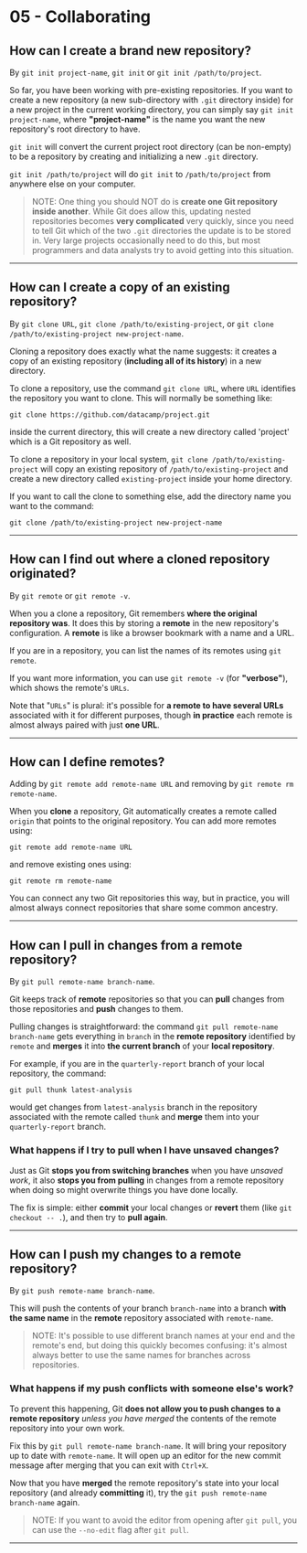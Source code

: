 # 05 - Collaborating

## How can I create a brand new repository?

By `git init project-name`, `git init` or `git init /path/to/project`.

So far, you have been working with pre-existing repositories. If you want to create a new repository (a new sub-directory with `.git` directory inside) for a new project in the current working directory, you can simply say `git init project-name`, where **"project-name"** is the name you want the new repository's root directory to have.

`git init` will convert the current project root directory (can be non-empty) to be a repository by creating and initializing a new `.git` directory.

`git init /path/to/project` will do `git init` to `/path/to/project` from anywhere else on your computer.

> NOTE: One thing you should NOT do is **create one Git repository inside another**. While Git does allow this, updating nested repositories becomes **very complicated** very quickly, since you need to tell Git which of the two `.git` directories the update is to be stored in. Very large projects occasionally need to do this, but most programmers and data analysts try to avoid getting into this situation.

---

## How can I create a copy of an existing repository?

By `git clone URL`, `git clone /path/to/existing-project`, or `git clone /path/to/existing-project new-project-name`.

Cloning a repository does exactly what the name suggests: it creates a copy of an existing repository (**including all of its history**) in a new directory.

To clone a repository, use the command `git clone URL`, where `URL` identifies the repository you want to clone. This will normally be something like:

```shell
git clone https://github.com/datacamp/project.git
```

inside the current directory, this will create a new directory called 'project' which is a Git repository as well.

To clone a repository in your local system, `git clone /path/to/existing-project` will copy an existing repository of `/path/to/existing-project` and create a new directory called `existing-project` inside your home directory.

If you want to call the clone to something else, add the directory name you want to the command:

```shell
git clone /path/to/existing-project new-project-name
```

---

## How can I find out where a cloned repository originated?

By `git remote` or `git remote -v`.

When you a clone a repository, Git remembers **where the original repository was**. It does this by storing a **remote** in the new repository's configuration. A **remote** is like a browser bookmark with a name and a URL.

If you are in a repository, you can list the names of its remotes using `git remote`.

If you want more information, you can use `git remote -v` (for **"verbose"**), which shows the remote's `URLs`.

Note that "`URLs`" is plural: it's possible for **a remote to have several URLs** associated with it for different purposes, though **in practice** each remote is almost always paired with just **one URL**.

---

## How can I define remotes?

Adding by `git remote add remote-name URL` and removing by `git remote rm remote-name`.

When you **clone** a repository, Git automatically creates a remote called `origin` that points to the original repository. You can add more remotes using:

```shell
git remote add remote-name URL
```

and remove existing ones using:

```shell
git remote rm remote-name
```

You can connect any two Git repositories this way, but in practice, you will almost always connect repositories that share some common ancestry.

---

## How can I pull in changes from a remote repository?

By `git pull remote-name branch-name`.

Git keeps track of **remote** repositories so that you can **pull** changes from those repositories and **push** changes to them.

Pulling changes is straightforward: the command `git pull remote-name branch-name` gets everything in `branch` in the **remote repository** identified by `remote` and **merges** it into **the current branch** of your **local repository**.

For example, if you are in the `quarterly-report` branch of your local repository, the command:

```shell
git pull thunk latest-analysis
```

would get changes from `latest-analysis` branch in the repository associated with the remote called `thunk` and **merge** them into your `quarterly-report` branch.

### What happens if I try to pull when I have unsaved changes?

Just as Git **stops you from switching branches** when you have *unsaved work*, it also **stops you from pulling** in changes from a remote repository when doing so might overwrite things you have done locally.

The fix is simple: either **commit** your local changes or **revert** them (like `git checkout -- .`), and then try to **pull again**.

---

## How can I push my changes to a remote repository?

By `git push remote-name branch-name`.

This will push the contents of your branch `branch-name` into a branch **with the same name** in the **remote** repository associated with `remote-name`.

> NOTE: It's possible to use different branch names at your end and the remote's end, but doing this quickly becomes confusing: it's almost always better to use the same names for branches across repositories.

### What happens if my push conflicts with someone else's work?

To prevent this happening, Git **does not allow you to push changes to a remote repository** *unless you have merged* the contents of the remote repository into your own work.

Fix this by `git pull remote-name branch-name`. It will bring your repository up to date with `remote-name`. It will open up an editor for the new commit message after merging that you can exit with `Ctrl+X`.

Now that you have **merged** the remote repository's state into your local repository (and already **committing** it), try the `git push remote-name branch-name` again.

> NOTE: If you want to avoid the editor from opening after `git pull`, you can use the `--no-edit` flag after `git pull`.

---
